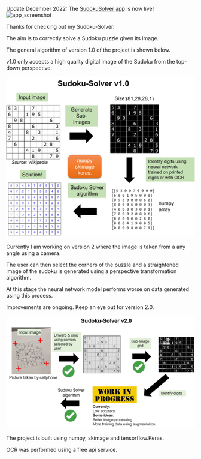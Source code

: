 Update December 2022: The [SudokuSolver app](https://sudoku-solver-2ik3k7t6qq-uk.a.run.app) is now live!
![app_screenshot](assets/solver_app-screenshot.jpg)

Thanks for checking out my Sudoku-Solver.

The aim is to correctly solve a Sudoku puzzle given its image.

The general algorithm of version 1.0 of the project is shown below. 

v1.0 only accepts a high quality digital image of the Sudoku from the top-down perspective.

![version 1](assets/solver_v1.jpg)


Currently I am working on version 2 where the image is taken from a any angle using a camera.

The user can then select the corners of the puzzle and a straightened image of the sudoku is generated using a perspective transformation algorithm.

At this stage the neural network model performs worse on data generated using this process. 

Improvements are ongoing. Keep an eye out for version 2.0.

![version 2](assets/solver_v2.jpg)

The project is built using numpy, skimage and tensorflow.Keras.

OCR was performed using a free api service.